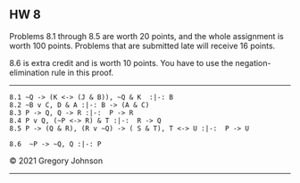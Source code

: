 ## HW 8

Problems 8.1 through 8.5 are worth 20 points, and the whole assignment is worth 100 points. Problems that are submitted late will receive 16 points.

8.6 is extra credit and is worth 10 points. You have to use the negation-elimination rule in this proof.

---

~~~{.ProofChecker .JohnsonSL options="fonts tabindent render" guides="fitch" points="20" late-credit="16"}
8.1 ~Q -> (K <-> (J & B)), ~Q & K  :|-: B
8.2 ~B v C, D & A :|-: B -> (A & C)
8.3 P -> Q, Q -> R :|-:  P -> R 
8.4 P v Q, (~P <-> R) & T :|-:  R -> Q  
8.5 P -> (Q & R), (R v ~Q) -> ( S & T), T <-> U :|-:  P -> U
~~~

~~~{.ProofChecker .JohnsonSL options="fonts tabindent render" guides="fitch" points="10" late-credit="8"}
8.6  ~P -> ~Q, Q :|-: P
~~~

&copy; 2021 Gregory Johnson 
 
---